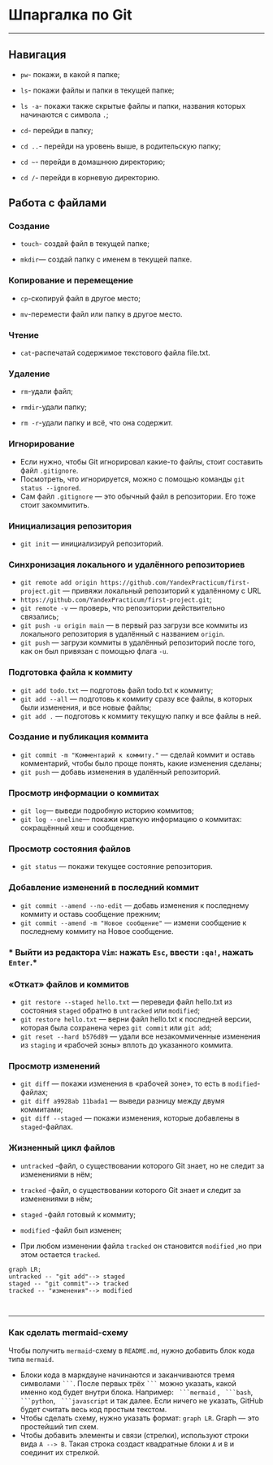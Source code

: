 # **Шпаргалка по Git**
---

## **Навигация**

* `pw`- покажи, в какой я папке;

* `ls`- покажи файлы и папки в текущей папке;

* `ls -a`-  покажи также скрытые файлы и папки, названия которых начинаются с символа `.`;

* `cd`- перейди в папку;

* `cd ..`- перейди на уровень выше, в родительскую папку;

* `cd ~`- перейди в домашнюю директорию;

* `cd /`- перейди в корневую директорию.

## **Работа с файлами**

### **Создание**
* `touch`- создай файл в текущей папке;

* `mkdir`— создай папку с именем в текущей папке.

### **Копирование и перемещение**

* `cp`-скопируй файл в другое место;

* `mv`-перемести файл или папку в другое место.


### **Чтение**

* `cat`-распечатай содержимое текстового файла file.txt.

### **Удаление**

* `rm`-удали файл;

* `rmdir`-удали папку;

* `rm -r`-удали папку и всё, что она содержит.

### **Игнорирование**

* Если нужно, чтобы Git игнорировал какие-то файлы, стоит составить файл `.gitignore`.
* Посмотреть, что игнорируется, можно с помощью команды `git status --ignored`.
* Сам файл `.gitignore` — это обычный файл в репозитории. Его тоже стоит закоммитить.

### **Инициализация репозитория**
* `git init` — инициализируй репозиторий.

### **Синхронизация локального и удалённого репозиториев**
* `git remote add origin https://github.com/YandexPracticum/first-project.git` — привяжи локальный репозиторий к удалённому с URL 
* `https://github.com/YandexPracticum/first-project.git`;
* `git remote -v` — проверь, что репозитории действительно связались;
* `git push -u origin main` — в первый раз загрузи все коммиты из локального репозитория в удалённый с названием `origin`.
* `git push` — загрузи коммиты в удалённый репозиторий после того, как он был привязан с помощью флага `-u`.

### **Подготовка файла к коммиту**
* `git add todo.txt` — подготовь файл todo.txt к коммиту;
* `git add --all` — подготовь к коммиту сразу все файлы, в которых были изменения, и все новые файлы;
* `git add .` — подготовь к коммиту текущую папку и все файлы в ней.

### **Создание и публикация коммита**
* `git commit -m "Комментарий к коммиту."` — сделай коммит и оставь комментарий, чтобы было проще понять, какие изменения сделаны;
* `git push` — добавь изменения в удалённый репозиторий.

### **Просмотр информации о коммитах**
* `git log`— выведи подробную историю коммитов;
* `git log --oneline`— покажи краткую информацию о коммитах: сокращённый хеш и сообщение.

### **Просмотр состояния файлов**
* `git status` — покажи текущее состояние репозитория.

### **Добавление изменений в последний коммит**
* `git commit --amend --no-edit` — добавь изменения к последнему коммиту и оставь сообщение прежним;
* `git commit --amend -m "Новое сообщение"` — измени сообщение к последнему коммиту на Новое сообщение.

### * Выйти из редактора `Vim`: нажать `Esc`, ввести `:qa!`, нажать `Enter`.*

### **«Откат» файлов и коммитов**
* `git restore --staged hello.txt` — переведи файл hello.txt из состояния `staged` обратно в `untracked` или `modified`;
* `git restore hello.txt` — верни файл hello.txt к последней версии, которая была сохранена через `git commit` или `git add`;
* `git reset --hard b576d89` — удали все незакоммиченные изменения из `staging` и «рабочей зоны» вплоть до указанного коммита.

### **Просмотр изменений**
* `git diff` — покажи изменения в «рабочей зоне», то есть в `modified`-файлах;
* `git diff a9928ab 11bada1` — выведи разницу между двумя коммитами;
* `git diff --staged` — покажи изменения, которые добавлены в `staged`-файлах.



### **Жизненный цикл файлов**

* `untracked` -файл, о существовании которого Git знает, но не следит за изменениями в нём;

* `tracked` -файл, о существовании которого Git знает и следит за изменениями в нём;

* `staged` -файл готовый к коммиту;

* `modified` -файл был изменен;

* При любом изменении файла `tracked` он становится `modified` ,но при этом остается `tracked`.

```mermaid
graph LR;
untracked -- "git add"--> staged
staged -- "git commit"--> tracked
tracked -- "изменения"--> modified

 
```
---

### **Как сделать mermaid-схему**

Чтобы получить `mermaid`-схему в `README.md`, нужно добавить блок кода типа `mermaid`.

* Блоки кода в маркдауне начинаются и заканчиваются тремя символами ` ``` `. После первых трёх ` ``` ` можно указать, какой именно код будет внутри блока. Например: ` ```mermaid` , ` ```bash`, ` ```python`, ` ```javascript` и так далее. Если ничего не указать, GitHub будет считать весь код простым текстом.
* Чтобы сделать схему, нужно указать формат: `graph LR`. Graph — это простейший тип схем.
* Чтобы добавить элементы и связи (стрелки), используют строки вида `A --> B`. Такая строка создаст квадратные блоки `А` и `B` и соединит их стрелкой.











